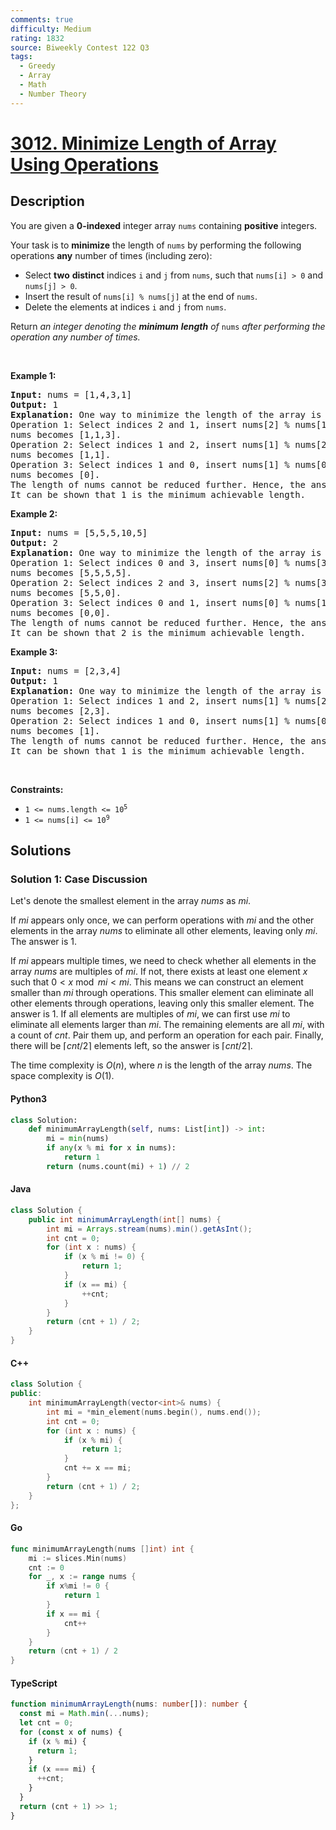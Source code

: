 ```yaml
---
comments: true
difficulty: Medium
rating: 1832
source: Biweekly Contest 122 Q3
tags:
  - Greedy
  - Array
  - Math
  - Number Theory
---
```


<!-- problem:start -->

# [3012. Minimize Length of Array Using Operations](https://leetcode.com/problems/minimize-length-of-array-using-operations)

## Description

<!-- description:start -->

<p>You are given a <strong>0-indexed</strong> integer array <code>nums</code> containing <strong>positive</strong> integers.</p>

<p>Your task is to <strong>minimize</strong> the length of <code>nums</code> by performing the following operations <strong>any</strong> number of times (including zero):</p>

<ul>
	<li>Select <strong>two</strong> <strong>distinct</strong> indices <code>i</code> and <code>j</code> from <code>nums</code>, such that <code>nums[i] &gt; 0</code> and <code>nums[j] &gt; 0</code>.</li>
	<li>Insert the result of <code>nums[i] % nums[j]</code> at the end of <code>nums</code>.</li>
	<li>Delete the elements at indices <code>i</code> and <code>j</code> from <code>nums</code>.</li>
</ul>

<p>Return <em>an integer denoting the <strong>minimum</strong> <strong>length</strong> of </em><code>nums</code><em> after performing the operation any number of times.</em></p>

<p>&nbsp;</p>
<p><strong class="example">Example 1:</strong></p>

<pre>
<strong>Input:</strong> nums = [1,4,3,1]
<strong>Output:</strong> 1
<strong>Explanation:</strong> One way to minimize the length of the array is as follows:
Operation 1: Select indices 2 and 1, insert nums[2] % nums[1] at the end and it becomes [1,4,3,1,3], then delete elements at indices 2 and 1.
nums becomes [1,1,3].
Operation 2: Select indices 1 and 2, insert nums[1] % nums[2] at the end and it becomes [1,1,3,1], then delete elements at indices 1 and 2.
nums becomes [1,1].
Operation 3: Select indices 1 and 0, insert nums[1] % nums[0] at the end and it becomes [1,1,0], then delete elements at indices 1 and 0.
nums becomes [0].
The length of nums cannot be reduced further. Hence, the answer is 1.
It can be shown that 1 is the minimum achievable length. </pre>

<p><strong class="example">Example 2:</strong></p>

<pre>
<strong>Input:</strong> nums = [5,5,5,10,5]
<strong>Output:</strong> 2
<strong>Explanation:</strong> One way to minimize the length of the array is as follows:
Operation 1: Select indices 0 and 3, insert nums[0] % nums[3] at the end and it becomes [5,5,5,10,5,5], then delete elements at indices 0 and 3.
nums becomes [5,5,5,5]. 
Operation 2: Select indices 2 and 3, insert nums[2] % nums[3] at the end and it becomes [5,5,5,5,0], then delete elements at indices 2 and 3. 
nums becomes [5,5,0]. 
Operation 3: Select indices 0 and 1, insert nums[0] % nums[1] at the end and it becomes [5,5,0,0], then delete elements at indices 0 and 1.
nums becomes [0,0].
The length of nums cannot be reduced further. Hence, the answer is 2.
It can be shown that 2 is the minimum achievable length. </pre>

<p><strong class="example">Example 3:</strong></p>

<pre>
<strong>Input:</strong> nums = [2,3,4]
<strong>Output:</strong> 1
<strong>Explanation:</strong> One way to minimize the length of the array is as follows: 
Operation 1: Select indices 1 and 2, insert nums[1] % nums[2] at the end and it becomes [2,3,4,3], then delete elements at indices 1 and 2.
nums becomes [2,3].
Operation 2: Select indices 1 and 0, insert nums[1] % nums[0] at the end and it becomes [2,3,1], then delete elements at indices 1 and 0.
nums becomes [1].
The length of nums cannot be reduced further. Hence, the answer is 1.
It can be shown that 1 is the minimum achievable length.</pre>

<p>&nbsp;</p>
<p><strong>Constraints:</strong></p>

<ul>
	<li><code>1 &lt;= nums.length &lt;= 10<sup>5</sup></code></li>
	<li><code>1 &lt;= nums[i] &lt;= 10<sup>9</sup></code></li>
</ul>

<!-- description:end -->

## Solutions

<!-- solution:start -->

### Solution 1: Case Discussion

Let's denote the smallest element in the array $nums$ as $mi$.

If $mi$ appears only once, we can perform operations with $mi$ and the other elements in the array $nums$ to eliminate all other elements, leaving only $mi$. The answer is $1$.

If $mi$ appears multiple times, we need to check whether all elements in the array $nums$ are multiples of $mi$. If not, there exists at least one element $x$ such that $0 < x \bmod mi < mi$. This means we can construct an element smaller than $mi$ through operations. This smaller element can eliminate all other elements through operations, leaving only this smaller element. The answer is $1$. If all elements are multiples of $mi$, we can first use $mi$ to eliminate all elements larger than $mi$. The remaining elements are all $mi$, with a count of $cnt$. Pair them up, and perform an operation for each pair. Finally, there will be $\lceil cnt / 2 \rceil$ elements left, so the answer is $\lceil cnt / 2 \rceil$.

The time complexity is $O(n)$, where $n$ is the length of the array $nums$. The space complexity is $O(1)$.

<!-- tabs:start -->

#### Python3

```python
class Solution:
    def minimumArrayLength(self, nums: List[int]) -> int:
        mi = min(nums)
        if any(x % mi for x in nums):
            return 1
        return (nums.count(mi) + 1) // 2
```

#### Java

```java
class Solution {
    public int minimumArrayLength(int[] nums) {
        int mi = Arrays.stream(nums).min().getAsInt();
        int cnt = 0;
        for (int x : nums) {
            if (x % mi != 0) {
                return 1;
            }
            if (x == mi) {
                ++cnt;
            }
        }
        return (cnt + 1) / 2;
    }
}
```

#### C++

```cpp
class Solution {
public:
    int minimumArrayLength(vector<int>& nums) {
        int mi = *min_element(nums.begin(), nums.end());
        int cnt = 0;
        for (int x : nums) {
            if (x % mi) {
                return 1;
            }
            cnt += x == mi;
        }
        return (cnt + 1) / 2;
    }
};
```

#### Go

```go
func minimumArrayLength(nums []int) int {
	mi := slices.Min(nums)
	cnt := 0
	for _, x := range nums {
		if x%mi != 0 {
			return 1
		}
		if x == mi {
			cnt++
		}
	}
	return (cnt + 1) / 2
}
```

#### TypeScript

```ts
function minimumArrayLength(nums: number[]): number {
  const mi = Math.min(...nums);
  let cnt = 0;
  for (const x of nums) {
    if (x % mi) {
      return 1;
    }
    if (x === mi) {
      ++cnt;
    }
  }
  return (cnt + 1) >> 1;
}
```

<!-- tabs:end -->

<!-- solution:end -->

<!-- problem:end -->
